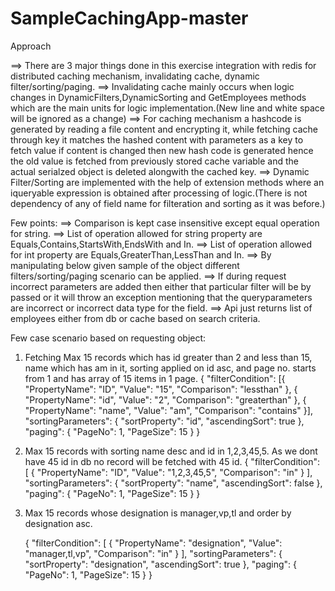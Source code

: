 # SampleCachingApp-master

Approach

==> There are 3 major things done in this exercise integration with redis for distributed caching mechanism, invalidating cache, dynamic filter/sorting/paging.
==> Invalidating cache mainly occurs when logic changes in DynamicFilters,DynamicSorting and GetEmployees methods which are the main units for logic implementation.(New line and white space will be ignored as a change)
==> For caching mechanism a hashcode is generated by reading a file content and encrypting it, while fetching cache through key it matches the hashed content with parameters as a key to fetch value if content is changed then new hash code is generated hence the old value is fetched from previously stored cache variable and the actual serialzed object is deleted alongwith the cached key.
==> Dynamic Filter/Sorting are implemented with the help of extension methods where an iqueryable expression is obtained after processing of logic.(There is not dependency of any of field name for filteration and sorting as it was before.)


Few points:
==> Comparison is kept case insensitive except equal operation for string.
==> List of operation allowed for string property are Equals,Contains,StartsWith,EndsWith and In.
==> List of operation allowed for int property are Equals,GreaterThan,LessThan and In.
==> By manipulating below given sample of the object different filters/sorting/paging scenario can be applied.
==> If during request incorrect parameters are added then either that particular filter will be by passed or it will throw an exception mentioning that the queryparameters are incorrect or incorrect data type for the field.
==> Api just returns list of employees either from db or cache based on search criteria.


Few case scenario based on requesting object:
1. Fetching Max 15 records which has id greater than 2 and less than 15, name which has am in it, sorting applied on id asc,
   and page no. starts from 1 and has array of 15 items in 1 page.
   {
    "filterCondition": [{
            "PropertyName": "ID",
            "Value": "15",
            "Comparison": "lessthan"
        },
        {
            "PropertyName": "id",
            "Value": "2",
            "Comparison": "greaterthan"
        },
        {
            "PropertyName": "name",
            "Value": "am",
            "Comparison": "contains"
        }],
    "sortingParameters": {
        "sortProperty": "id",
        "ascendingSort": true
    },
    "paging": {
        "PageNo": 1,
        "PageSize": 15
    }
}

2. Max 15  records with sorting name desc and id in 1,2,3,45,5. As we dont have 45 id in db no record will be fetched with 45 id.
   {
    "filterCondition": [
        {
            "PropertyName": "ID",
            "Value": "1,2,3,45,5",
            "Comparison": "in"
        } 
    ],
    "sortingParameters": {
        "sortProperty": "name",
        "ascendingSort": false
    },
    "paging": {
        "PageNo": 1,
        "PageSize": 15
    }
}

3. Max 15 records whose designation is manager,vp,tl and order by designation asc.

   {
    "filterCondition": [
        {
            "PropertyName": "designation",
            "Value": "manager,tl,vp",
            "Comparison": "in"
        } 
    ],
    "sortingParameters": {
        "sortProperty": "designation",
        "ascendingSort": true
    },
    "paging": {
        "PageNo": 1,
        "PageSize": 15
    }
}


